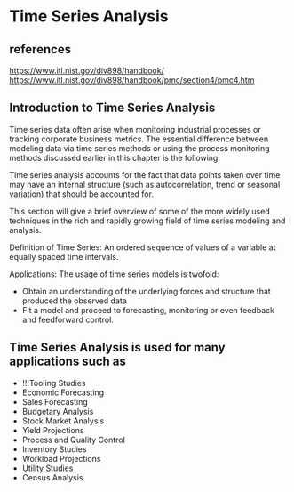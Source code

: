 # Time Series Analysis

## references

<https://www.itl.nist.gov/div898/handbook/>
<https://www.itl.nist.gov/div898/handbook/pmc/section4/pmc4.htm>

## Introduction to Time Series Analysis

Time series data often arise when monitoring industrial processes or tracking corporate business metrics. The essential difference between modeling data via time series methods or using the process monitoring methods discussed earlier in this chapter is the following:

  Time series analysis accounts for the fact that data points taken over time may have an internal structure (such as autocorrelation, trend or seasonal variation) that should be accounted for.

This section will give a brief overview of some of the more widely used techniques in the rich and rapidly growing field of time series modeling and analysis.

Definition of Time Series: An ordered sequence of values of a variable at equally spaced time intervals.

Applications: The usage of time series models is twofold:

- Obtain an understanding of the underlying forces and structure that produced the observed data
- Fit a model and proceed to forecasting, monitoring or even feedback and feedforward control.

## Time Series Analysis is used for many applications such as

- !!!Tooling Studies
- Economic Forecasting
- Sales Forecasting
- Budgetary Analysis
- Stock Market Analysis
- Yield Projections
- Process and Quality Control
- Inventory Studies
- Workload Projections
- Utility Studies
- Census Analysis
